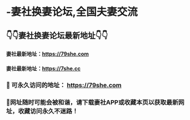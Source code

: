 # -妻社换妻论坛,全国夫妻交流


## 👇👇妻社换妻论坛最新地址👇👇

####  妻社最新地址：https://79she.com

#### 妻社最新地址：https://7she.cc



### 👋 可永久访问的地址：  https://79she.com

### 👋网址随时可能会被和谐，请下载妻社APP或收藏本页以获取最新网址，收藏访问永久不迷路！
